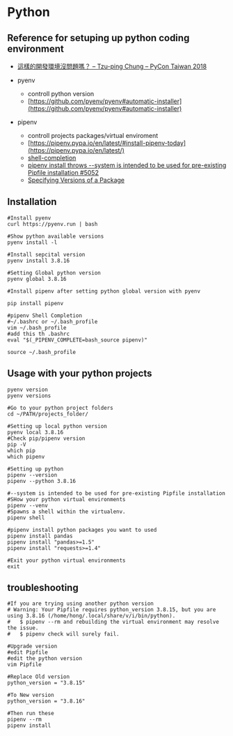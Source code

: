 # Python

## Reference for setuping up python coding environment

* [這樣的開發環境沒問題嗎？ – Tzu-ping Chung – PyCon Taiwan 2018](https://youtu.be/6Nl0IYkU0hU)

* pyenv
    * controll python version
    * [https://github.com/pyenv/pyenv#automatic-installer](https://github.com/pyenv/pyenv#automatic-installer)
* pipenv
    * controll projects packages/virtual enviroment
    * [https://pipenv.pypa.io/en/latest/#install-pipenv-today](https://pipenv.pypa.io/en/latest/)
    * [shell-completion](https://pipenv.pypa.io/en/latest/advanced/#shell-completion)
    * [pipenv install throws --system is intended to be used for pre-existing Pipfile installation #5052](https://github.com/pypa/pipenv/issues/5052)
    * [Specifying Versions of a Package](https://pipenv-fork.readthedocs.io/en/latest/basics.html#specifying-versions-of-a-package)

## Installation

```shell
#Install pyenv
curl https://pyenv.run | bash

#Show python available versions
pyenv install -l

#Install sepcital version
pyenv install 3.8.16

#Setting Global python version
pyenv global 3.8.16

#Install pipenv after setting python global version with pyenv

pip install pipenv

#pipenv Shell Completion
#~/.bashrc or ~/.bash_profile
vim ~/.bash_profile
#add this th .bashrc
eval "$(_PIPENV_COMPLETE=bash_source pipenv)"

source ~/.bash_profile
```        

## Usage with your python projects

```shell
pyenv version
pyenv versions

#Go to your python project folders
cd ~/PATH/projects_folder/

#Setting up local python version
pyenv local 3.8.16
#Check pip/pipenv version
pip -V
which pip
which pipenv

#Setting up python
pipenv --version
pipenv --python 3.8.16

#--system is intended to be used for pre-existing Pipfile installation
#SHow your python virtual environments
pipenv --venv
#Spawns a shell within the virtualenv.
pipenv shell

#pipenv install python packages you want to used
pipenv install pandas
pipenv install "pandas>=1.5"
pipenv install "requests>=1.4"

#Exit your python virtual environments
exit
```    

## troubleshooting

```shell
#If you are trying using another python version
# Warning: Your Pipfile requires python_version 3.8.15, but you are using 3.8.16 (/home/hong/.local/share/v/i/bin/python).
#   $ pipenv --rm and rebuilding the virtual environment may resolve the issue.
#   $ pipenv check will surely fail.

#Upgrade version
#edit Pipfile
#edit the python version
vim Pipfile

#Replace Old version
python_version = "3.8.15"

#To New version
python_version = "3.8.16"

#Then run these
pipenv --rm
pipenv install
```